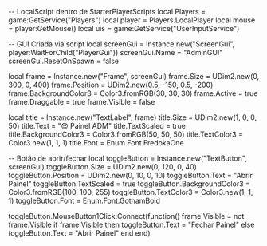 -- LocalScript dentro de StarterPlayerScripts
local Players = game:GetService("Players")
local player = Players.LocalPlayer
local mouse = player:GetMouse()
local uis = game:GetService("UserInputService")

-- GUI Criada via script
local screenGui = Instance.new("ScreenGui", player:WaitForChild("PlayerGui"))
screenGui.Name = "AdminGUI"
screenGui.ResetOnSpawn = false

local frame = Instance.new("Frame", screenGui)
frame.Size = UDim2.new(0, 300, 0, 400)
frame.Position = UDim2.new(0.5, -150, 0.5, -200)
frame.BackgroundColor3 = Color3.fromRGB(30, 30, 30)
frame.Active = true
frame.Draggable = true
frame.Visible = false

local title = Instance.new("TextLabel", frame)
title.Size = UDim2.new(1, 0, 0, 50)
title.Text = "😎 Painel ADM"
title.TextScaled = true
title.BackgroundColor3 = Color3.fromRGB(50, 50, 50)
title.TextColor3 = Color3.new(1, 1, 1)
title.Font = Enum.Font.FredokaOne

-- Botão de abrir/fechar
local toggleButton = Instance.new("TextButton", screenGui)
toggleButton.Size = UDim2.new(0, 120, 0, 40)
toggleButton.Position = UDim2.new(0, 10, 0, 10)
toggleButton.Text = "Abrir Painel"
toggleButton.TextScaled = true
toggleButton.BackgroundColor3 = Color3.fromRGB(100, 100, 255)
toggleButton.TextColor3 = Color3.new(1, 1, 1)
toggleButton.Font = Enum.Font.GothamBold

toggleButton.MouseButton1Click:Connect(function()
	frame.Visible = not frame.Visible
	if frame.Visible then
		toggleButton.Text = "Fechar Painel"
	else
		toggleButton.Text = "Abrir Painel"
	end
end)
